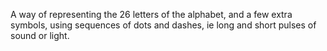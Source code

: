 A way of representing the 26 letters of the alphabet, and a few extra
symbols, using sequences of dots and dashes, ie long and short pulses of
sound or light.
